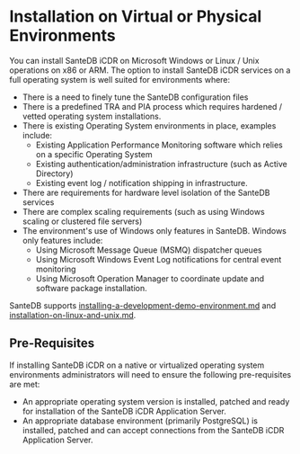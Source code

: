 # Installation on Virtual or Physical Environments

You can install SanteDB iCDR on Microsoft Windows or Linux / Unix operations on x86 or ARM. The option to install SanteDB iCDR services on a full operating system is well suited for environments where:

* There is a need to finely tune the SanteDB configuration files
* There is a predefined TRA and PIA process which requires hardened / vetted operating system installations.
* There is existing Operating System environments in place, examples include:
  * Existing Application Performance Monitoring software which relies on a specific Operating System
  * Existing authentication/administration infrastructure (such as Active Directory)
  * Existing event log / notification shipping in infrastructure.
* There are requirements for hardware level isolation of the SanteDB services
* There are complex scaling requirements (such as using Windows scaling or clustered file servers)
* The environment's use of Windows only features in SanteDB. Windows only features include:
  * Using Microsoft Message Queue (MSMQ) dispatcher queues
  * Using Microsoft Windows Event Log notifications for central event monitoring
  * Using Microsoft Operation Manager to coordinate update and software package installation.

SanteDB supports  [installing-a-development-demo-environment.md](installing-a-development-demo-environment.md "mention") and [installation-on-linux-and-unix.md](installation-on-linux-and-unix.md "mention").

## Pre-Requisites

If installing SanteDB iCDR on a native or virtualized operating system environments administrators will need to ensure the following pre-requisites are met:

* An appropriate operating system version is installed, patched and ready for installation of the SanteDB iCDR Application Server.
* An appropriate database environment (primarily PostgreSQL) is installed, patched and can accept connections from the SanteDB iCDR Application Server. &#x20;

